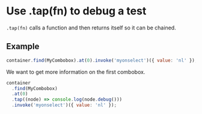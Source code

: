 # Use .tap(fn) to debug a test

`.tap(fn)` calls a function and then returns itself so it can be chained.

## Example

```javascript
container.find(MyCombobox).at(0).invoke('myonselect')({ value: 'nl' });
```

We want to get more information on the first combobox.

```javascript
container
  .find(MyCombobox)
  .at(0)
  .tap((node) => console.log(node.debug()))
  .invoke('myonselect')({ value: 'nl' });
```
